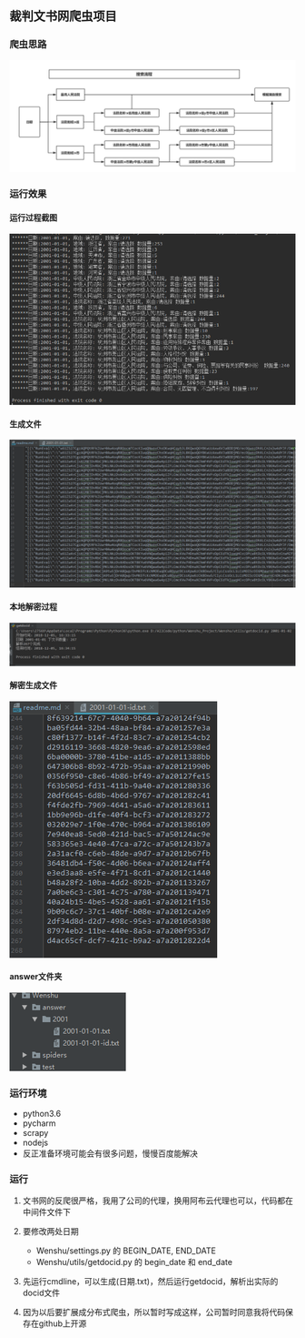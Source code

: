 ## 裁判文书网爬虫项目

### 爬虫思路
![image](pic/基本流程图.png)

### 运行效果
#### 运行过程截图
![image](pic/xiaoguo.png)

#### 生成文件
![image](pic/answer.png)

#### 本地解密过程
![image](pic/jiemi.png)

#### 解密生成文件
![image](pic/answer-id.png)

#### answer文件夹
![image](pic/ans-wenjianjia.png)


### 运行环境
- python3.6
- pycharm
- scrapy
- nodejs
- 反正准备环境可能会有很多问题，慢慢百度能解决

### 运行
1. 文书网的反爬很严格，我用了公司的代理，换用阿布云代理也可以，代码都在中间件文件下

2. 要修改两处日期
    - Wenshu/settings.py 的 BEGIN_DATE, END_DATE  
    - Wenshu/utils/getdocid.py 的 begin_date 和 end_date

3. 先运行cmdline，可以生成(日期.txt)，然后运行getdocid，解析出实际的docid文件

4. 因为以后要扩展成分布式爬虫，所以暂时写成这样，公司暂时同意我将代码保存在github上开源